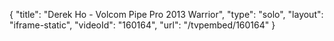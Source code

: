 {
    "title": "Derek Ho - Volcom Pipe Pro 2013 Warrior",
    "type": "solo",
    "layout": "iframe-static",
    "videoId": "160164",
    "url": "\/tvpembed\/160164"
}